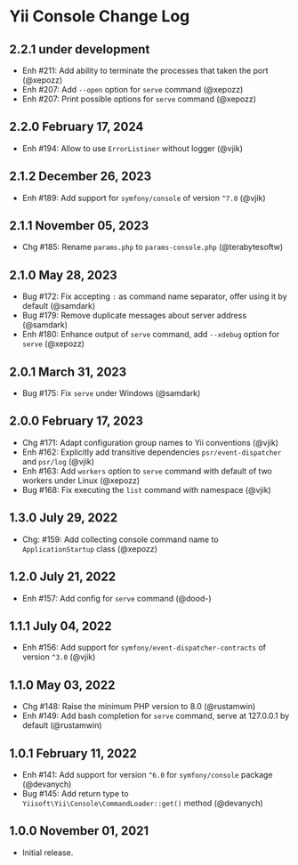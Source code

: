 # Yii Console Change Log

## 2.2.1 under development

- Enh #211: Add ability to terminate the processes that taken the port (@xepozz)
- Enh #207: Add `--open` option for `serve` command (@xepozz)
- Enh #207: Print possible options for `serve` command (@xepozz)

## 2.2.0 February 17, 2024

- Enh #194: Allow to use `ErrorListiner` without logger (@vjik)

## 2.1.2 December 26, 2023

- Enh #189: Add support for `symfony/console` of version `^7.0` (@vjik)

## 2.1.1 November 05, 2023

- Chg #185: Rename `params.php` to `params-console.php` (@terabytesoftw)

## 2.1.0 May 28, 2023

- Bug #172: Fix accepting `:` as command name separator, offer using it by default (@samdark)
- Bug #179: Remove duplicate messages about server address (@samdark)
- Enh #180: Enhance output of `serve` command, add `--xdebug` option for `serve` (@xepozz)

## 2.0.1 March 31, 2023

- Bug #175: Fix `serve` under Windows (@samdark)

## 2.0.0 February 17, 2023

- Chg #171: Adapt configuration group names to Yii conventions (@vjik)
- Enh #162: Explicitly add transitive dependencies `psr/event-dispatcher` and `psr/log` (@vjik)
- Enh #163: Add `workers` option to `serve` command with default of two workers under Linux (@xepozz)
- Bug #168: Fix executing the `list` command with namespace (@vjik)

## 1.3.0 July 29, 2022

- Chg: #159: Add collecting console command name to `ApplicationStartup` class (@xepozz)

## 1.2.0 July 21, 2022

- Enh #157: Add config for `serve` command (@dood-)

## 1.1.1 July 04, 2022

- Enh #156: Add support for `symfony/event-dispatcher-contracts` of version `^3.0` (@vjik)

## 1.1.0 May 03, 2022

- Chg #148: Raise the minimum PHP version to 8.0 (@rustamwin)
- Enh #149: Add bash completion for `serve` command, serve at 127.0.0.1 by default (@rustamwin)

## 1.0.1 February 11, 2022

- Enh #141: Add support for version `^6.0` for `symfony/console` package (@devanych)
- Bug #145: Add return type to `Yiisoft\Yii\Console\CommandLoader::get()` method (@devanych)

## 1.0.0 November 01, 2021

- Initial release.
